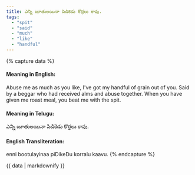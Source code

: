 ```yaml
---
title: ఎన్ని బూతులయినా పిడికెడు కొర్రలు కావు.
tags:
  - "spit"
  - "said"
  - "much"
  - "like"
  - "handful"
---
```


{% capture data %}
#### Meaning in English:
Abuse me as much as you like, I've got my handful of grain out of you.
Said by a beggar who had received alms and abuse together.
When you have given me roast meal, you beat me with the spit.

#### Meaning in Telugu:
ఎన్ని బూతులయినా పిడికెడు కొర్రలు కావు.

#### English Transliteration:
enni bootulayinaa piDikeDu korralu kaavu.
{% endcapture %}

<div class="notice">{{ data | markdownify }}</div>

